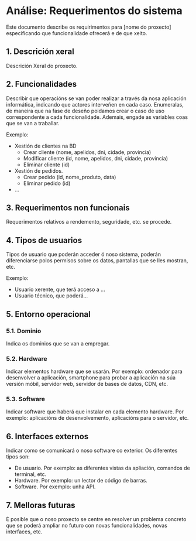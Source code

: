 # Análise: Requerimentos do sistema

Este documento describe os requirimentos para \[nome do proxecto\] especificando que funcionalidade ofrecerá e de que xeito.

## 1. Descrición xeral

Descrición Xeral do proxecto.

## 2. Funcionalidades

Describir que operacións se van poder realizar a través da nosa aplicación informática, indicando que actores interveñen en cada caso.
Enumeralas, de maneira que na fase de deseño poidamos crear o caso de uso correspondente a cada funcionalidade. Ademais, engade as variables coas que se van a traballar.

Exemplo:
- Xestión de clientes na BD
	+ Crear cliente (nome, apelidos, dni, cidade, provincia)
	+ Modificar cliente (id, nome, apelidos, dni, cidade, provincia)
	+ Eliminar cliente (id)
- Xestión de pedidos.
	+ Crear pedido (id, nome_produto, data)
	+ Eliminar pedido (id)
- ...
 
## 3. Requerimentos non funcionais

Requerimentos relativos a rendemento, seguridade, etc. se procede.

## 4. Tipos de usuarios

Tipos de usuario que poderán acceder ó noso sistema, poderán diferenciarse polos permisos sobre os datos, pantallas que se lles mostran, etc.

Exemplo:

- Usuario xerente, que terá acceso a ...
- Usuario técnico, que poderá...
 
## 5. Entorno operacional

### 5.1. Dominio

Indica os dominios que se van a empregar.

### 5.2. Hardware

Indicar elementos hardware que se usarán. Por exemplo: ordenador para desenvolver a aplicación, smartphone para probar a aplicación na súa versión móbil, servidor web, servidor de bases de datos, CDN, etc.

### 5.3. Software

Indicar software que haberá que instalar en cada elemento hardware. Por exemplo: aplicacións de desenvolvemento, aplicacións para o servidor, etc.

## 6. Interfaces externos

Indicar como se comunicará o noso software co exterior. Os diferentes tipos son:

- De usuario. Por exemplo: as diferentes vistas da apliación, comandos de terminal, etc.
- Hardware. Por exemplo: un lector de código de barras.
- Software. Por exemplo: unha API.

## 7. Melloras futuras

É posible que o noso proxecto se centre en resolver un problema concreto que se poderá ampliar no futuro con novas funcionalidades, novas interfaces, etc.